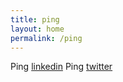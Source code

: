 ```yaml
---
title: ping
layout: home
permalink: /ping
---
```


Ping <a href="https://np.linkedin.com/in/sabinranjit">linkedin</a>
Ping <a href="https://twitter.com/thinksabin">twitter</a>
